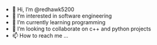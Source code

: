 - 👋 Hi, I’m @redhawk5200
- 👀 I’m interested in software engineering
- 🌱 I’m currently learning programming
- 💞️ I’m looking to collaborate on c++ and python projects
- 📫 How to reach me ...

<!---
redhawk5200/redhawk5200 is a ✨ special ✨ repository because its `README.md` (this file) appears on your GitHub profile.
You can click the Preview link to take a look at your changes.
--->
